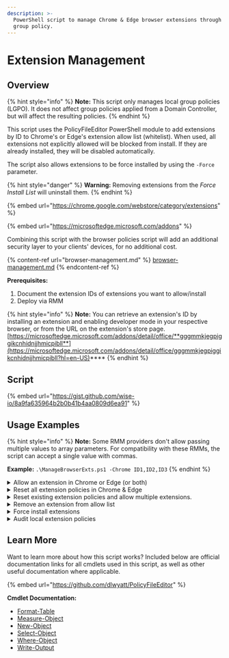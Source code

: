 ```yaml
---
description: >-
  PowerShell script to manage Chrome & Edge browser extensions through local
  group policy.
---
```


# Extension Management

## Overview

{% hint style="info" %}
**Note:** This script only manages local group policies (LGPO). It does not affect group policies applied from a Domain Controller, but will affect the resulting policies.
{% endhint %}

This script uses the PolicyFileEditor PowerShell module to add extensions by ID to Chrome's or Edge's extension allow list (whitelist). When used, all extensions not explicitly allowed will be blocked from install. If they are already installed, they will be disabled automatically.

The script also allows extensions to be force installed by using the `-Force` parameter.

{% hint style="danger" %}
**Warning:** Removing extensions from the _Force Install List_ will uninstall them.
{% endhint %}

{% embed url="https://chrome.google.com/webstore/category/extensions" %}

{% embed url="https://microsoftedge.microsoft.com/addons" %}

Combining this script with the browser policies script will add an additional security layer to your clients' devices, for no additional cost.

{% content-ref url="browser-management.md" %}
[browser-management.md](browser-management.md)
{% endcontent-ref %}

**Prerequisites:**

1. Document the extension IDs of extensions you want to allow/install
2. Deploy via RMM

{% hint style="info" %}
**Note:** You can retrieve an extension's ID by installing an extension and enabling developer mode in your respective browser, or from the URL on the extension's store page. [https://microsoftedge.microsoft.com/addons/detail/office/**gggmmkjegpiggikcnhidnjjhmicpibll**](https://microsoftedge.microsoft.com/addons/detail/office/gggmmkjegpiggikcnhidnjjhmicpibll?hl=en-US)****
{% endhint %}

## Script

{% embed url="https://gist.github.com/wise-io/8a9fa635964b2b0b41b4aa0809d6ea91" %}

## Usage Examples

{% hint style="info" %}
**Note:** Some RMM providers don't allow passing multiple values to array parameters. For compatibility with these RMMs, the script can accept a single value with commas.&#x20;

**Example:** `.\ManageBrowserExts.ps1 -Chrome ID1,ID2,ID3`
{% endhint %}

<details>

<summary>Allow an extension in Chrome or Edge (or both)</summary>

`.\ManageBrowserExts.ps1 -Chrome 'aapbdbdomjkkjkaonfhkkikfgjllcleb'`

`.\ManageBrowserExts.ps1 -Edge 'kkpalkknhlklpbflpcpkepmmbnmfailf'`

`.\ManageBrowserExts.ps1 -Chrome 'aapbdbdomjkkjkaonfhkkikfgjllcleb' -Edge 'kkpalkknhlklpbflpcpkepmmbnmfailf'`



</details>

<details>

<summary>Reset all extension policies in Chrome &#x26; Edge</summary>

`.\ManageBrowserExts.ps1 -Reset`&#x20;

`.\ManageBrowserExts.ps1 -Remove`

</details>

<details>

<summary>Reset existing extension policies and allow multiple extensions.</summary>

`.\ManageBrowserExts.ps1 -Reset -Edge 'gggmmkjegpiggikcnhidnjjhmicpibll', 'kkpalkknhlklpbflpcpkepmmbnmfailf'`

</details>

<details>

<summary>Remove an extension from allow list</summary>

`.\ManageBrowserExts.ps1 -Edge 'gggmmkjegpiggikcnhidnjjhmicpibll' -Remove`

</details>

<details>

<summary>Force install extensions</summary>

`.\ManageBrowserExts.ps1 -Reset -Edge 'gggmmkjegpiggikcnhidnjjhmicpibll', 'kkpalkknhlklpbflpcpkepmmbnmfailf' -Force`

</details>

<details>

<summary>Audit local extension policies</summary>

`.\ManageBrowserExts.ps1 -Audit`

**Example Output:**

```
   Browser: Google Chrome

Value Extension ID Type
----- ------------ ----
200   *            Block


   Browser: Microsoft Edge

Value Extension ID                     Type
----- ------------                     ----
200   *                                Block
200   gggmmkjegpiggikcnhidnjjhmicpibll Allow
201   kkpalkknhlklpbflpcpkepmmbnmfailf Allow
```

</details>

## Learn More

Want to learn more about how this script works? Included below are official documentation links for all cmdlets used in this script, as well as other useful documentation where applicable.

{% embed url="https://github.com/dlwyatt/PolicyFileEditor" %}

**Cmdlet Documentation:**

* [Format-Table](https://docs.microsoft.com/en-us/powershell/module/microsoft.powershell.utility/format-table?view=powershell-5.1)
* [Measure-Object](https://docs.microsoft.com/en-us/powershell/module/microsoft.powershell.utility/measure-object?view=powershell-5.1)
* [New-Object](https://docs.microsoft.com/en-us/powershell/module/microsoft.powershell.utility/new-object?view=powershell-5.1)
* [Select-Object](https://docs.microsoft.com/en-us/powershell/module/microsoft.powershell.utility/select-object?view=powershell-5.1)
* [Where-Object](https://docs.microsoft.com/en-us/powershell/module/microsoft.powershell.core/where-object?view=powershell-5.1)
* [Write-Output](https://docs.microsoft.com/en-us/powershell/module/microsoft.powershell.utility/write-output?view=powershell-7.2)
